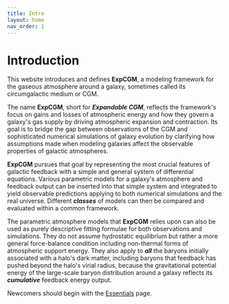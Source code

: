 ```yaml
---
title: Intro
layout: home
nav_order: 1
---
```


<title>ExpCGM</title> <script src="https://polyfill.io/v3/polyfill.min.js?features=es6"></script> <script> MathJax = { tex: { inlineMath: [['$', '$']], displayMath: [ ['$$','$$'], ["\\(","\\)"] ], processEscapes: true } }; </script> <script id="MathJax-script" async src="https://cdn.jsdelivr.net/npm/mathjax@3/es5/tex-chtml.js"> </script>

# Introduction

This website introduces and defines **ExpCGM**, a modeling framework for the gaseous atmosphere around a galaxy, sometimes called its circumgalactic medium or CGM. 

The name **ExpCGM**, short for ***Expandable CGM***, reflects the framework's focus on gains and losses of atmospheric energy and how they govern a galaxy's gas supply by driving atmospheric expansion and contraction. Its goal is to bridge the gap between observations of the CGM and sophisticated numerical simulations of galaxy evolution by clarifying how assumptions made when modeling galaxies affect the observable properties of galactic atmospheres.

**ExpCGM** pursues that goal by representing the most crucial features of galactic feedback with a simple and general system of differential equations. Various parametric models for a galaxy's atmosphere and feedback output can be inserted into that simple system and integrated to yield observable predictions applying to both numerical simulations and the real universe. Different ***classes*** of models can then be compared and evaluated within a common framework. 

The parametric atmosphere models that **ExpCGM** relies upon can also be used as purely descriptive fitting formulae for both observations and simulations. They do not assume hydrostatic equilibrium but rather a more general force-balance condition including non-thermal forms of atmospheric support energy. They also apply to ***all*** the baryons initially associated with a halo's dark matter, including baryons that feedback has pushed beyond the halo's virial radius, because the gravitational potential energy of the large-scale baryon distribution around a galaxy reflects its ***cumulative*** feedback energy output.

Newcomers should begin with the [Essentials](descriptions/Essentials) page.



